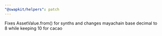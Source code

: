 ```yaml
---
"@swapkit/helpers": patch
---
```


Fixes AssetValue.from() for synths and changes mayachain base decimal to 8 while keeping 10 for cacao
